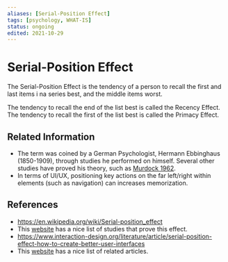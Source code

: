 ```yaml
---
aliases: [Serial-Position Effect]
tags: [psychology, WHAT-IS]
status: ongoing
edited: 2021-10-29
---
```


# Serial-Position Effect
The Serial-Position Effect is the tendency of a person to recall the first and last items i na series best, and the middle items worst.

The tendency to recall the end of the list best is called the Recency Effect.
The tendency to recall the first of the list best is called the Primacy Effect.

## Related Information
- The term was coined by a German Psychologist, Hermann Ebbinghaus (1850-1909), through studies he performed on himself. Several other studies have proved his theory, such as [Murdock 1962](https://www.semanticscholar.org/paper/The-serial-position-effect-of-free-recall-Murdock-Bennet/f51820619ca42c5799f3c5acc3855671b905419c).
- In terms of UI/UX, positioning key actions on the far left/right within elements (such as navigation) can increases memorization.

## References
- https://en.wikipedia.org/wiki/Serial-position_effect
- This [website](https://www.simplypsychology.org/primacy-recency.html) has a nice list of studies that prove this effect.
- https://www.interaction-design.org/literature/article/serial-position-effect-how-to-create-better-user-interfaces
- This [website](https://lawsofux.com/serial-position-effect/) has a nice list of related articles.